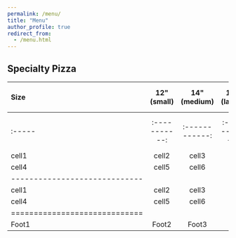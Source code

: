 ```yaml
---
permalink: /menu/
title: "Menu"
author_profile: true
redirect_from: 
  - /menu.html
---
```



## Specialty Pizza

| Size | 12" (small) | 14" (medium) | 16" (large) | 18" (x-large) |
|:-----|:-----------:|:------------:|:-----------:|--------------:|
|:-----|:-----------:|:------------:|:-----------:|--------------:|
| cell1   | cell2   | cell3   |
| cell4   | cell5   | cell6   |
|-----------------------------|
| cell1   | cell2   | cell3   |
| cell4   | cell5   | cell6   |
|=============================|
| Foot1   | Foot2   | Foot3   |
